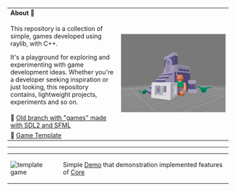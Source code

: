 <table>
  <tbody>
    <tr>
      <td><b>About 👾</b></td>
      <td width="50%" rowspan="4">
        <img alt="Repository Scene" src="Docs/open_game_scene.png" />
      </td>
    </tr>
    <tr>
      <td width="50%">
        <p>
            This repository is a collection of simple, games developed using raylib,
            with C++.
        </p>
        <p>
            It's a playground for exploring and experimenting with game development ideas. 
            Whether you're a developer seeking inspiration or just looking, 
            this repository contains, lightweight projects, experiments and so on.
        </p>
      </td>
    </tr>
    <tr>
        <td>
            <b>🧙</b>
            <a href="https://github.com/LinMAD/OpenGames/tree/old-master">Old branch with "games" made with SDL2 and SFML</a>
        </td>
    </tr>
    <tr>
        <td>
            <b>💾</b>
            <a href="Games/Template">Game Template</a>
        </td>
    </tr>
  </tbody>
</table>

---

<table>
    <tr>
        <td>
            <img src="Docs/examples/demo_game.gif" alt="template game"/>
        </td>
        <td>
            <p>
                Simple <a href="Games/Demo">Demo</a> that demonstration implemented features of <a href="Core">Core</a>
            </p>
        </td>
    </tr>
</table>
